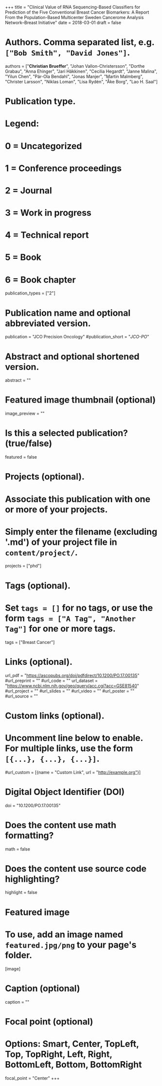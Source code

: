 +++
title = "Clinical Value of RNA Sequencing-Based Classifiers for Prediction of the Five Conventional Breast Cancer Biomarkers: A Report From the Population-Based Multicenter Sweden Cancerome Analysis Network–Breast Initiative"
date = 2018-03-01
draft = false

# Authors. Comma separated list, e.g. `["Bob Smith", "David Jones"]`.
authors = ["**Christian Brueffer**", "Johan Vallon-Christersson", "Dorthe Grabau", "Anna Ehinger", "Jari Häkkinen", "Cecilia Hegardt", "Janne Malina", "Yilun Chen", "Pär-Ola Bendahl", "Jonas Manjer", "Martin Malmberg", "Christer Larsson", "Niklas Loman", "Lisa Rydén", "Åke Borg", "Lao H. Saal"]

# Publication type.
# Legend:
# 0 = Uncategorized
# 1 = Conference proceedings
# 2 = Journal
# 3 = Work in progress
# 4 = Technical report
# 5 = Book
# 6 = Book chapter
publication_types = ["2"]

# Publication name and optional abbreviated version.
publication = "JCO Precision Oncology"
#publication_short = "*JCO-PO*"

# Abstract and optional shortened version.
abstract = ""

# Featured image thumbnail (optional)
image_preview = ""

# Is this a selected publication? (true/false)
featured = false

# Projects (optional).
#   Associate this publication with one or more of your projects.
#   Simply enter the filename (excluding '.md') of your project file in `content/project/`.
projects = ["phd"]

# Tags (optional).
#   Set `tags = []` for no tags, or use the form `tags = ["A Tag", "Another Tag"]` for one or more tags.
tags = ["Breast Cancer"]

# Links (optional).
url_pdf = "https://ascopubs.org/doi/pdfdirect/10.1200/PO.17.00135"
#url_preprint = ""
#url_code = ""
url_dataset = "https://www.ncbi.nlm.nih.gov/geo/query/acc.cgi?acc=GSE81540"
#url_project = ""
#url_slides = ""
#url_video = ""
#url_poster = ""
#url_source = ""

# Custom links (optional).
#   Uncomment line below to enable. For multiple links, use the form `[{...}, {...}, {...}]`.
#url_custom = [{name = "Custom Link", url = "http://example.org"}]

# Digital Object Identifier (DOI)
doi = "10.1200/PO.17.00135"

# Does the content use math formatting?
math = false

# Does the content use source code highlighting?
highlight = false

# Featured image
# To use, add an image named `featured.jpg/png` to your page's folder. 
[image]
  # Caption (optional)
  caption = ""

  # Focal point (optional)
  # Options: Smart, Center, TopLeft, Top, TopRight, Left, Right, BottomLeft, Bottom, BottomRight
  focal_point = "Center"
+++
